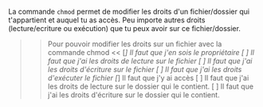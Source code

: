 La commande `chmod` permet de modifier les droits d'un fichier/dossier qui t'appartient et auquel tu as accès.
Peu importe autres droits (lecture/ecriture ou exécution) que tu peux avoir sur ce fichier/dossier. 

>> Pour pouvoir modifier les droits sur un fichier avec la commande chmod <<
[*] Il faut que j'en sois le propriétaire 
[ ] Il faut que j'ai les droits de lecture sur le fichier 
[ ] Il faut que j'ai les droits d'écriture sur le fichier 
[ ] Il faut que j'ai les droits d'exécuter le fichier 
[*] Il faut que j'y ai accès
[ ] Il faut que j'ai les droits de lecture sur le dossier qui le contient. 
[ ] Il faut que j'ai les droits d'écriture sur le dossier qui le contient.
